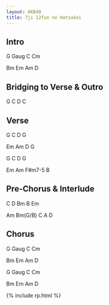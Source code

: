 ```yaml
---
layout: AKB48
title: 7ji 12fun no Hatsukoi
---
```

## Intro 
G Gaug C Cm 

Bm Em Am D 

## Bridging to Verse & Outro 
G C D C 

## Verse 
G C D G 

Em Am D G 

G C D G 

Em Am F#m7-5 B 

## Pre-Chorus & Interlude 
C D Bm B Em 

Am Bm(G/B) C A D 

## Chorus 
G Gaug C Cm 

Bm Em Am D 

G Gaug C Cm 

Bm Em Am D 

{% include rp.html %}
